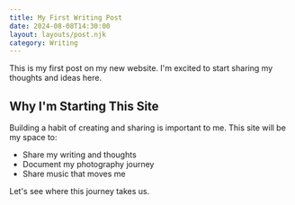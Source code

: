 ```yaml
---
title: My First Writing Post
date: 2024-08-08T14:30:00
layout: layouts/post.njk
category: Writing
---
```


This is my first post on my new website. I'm excited to start sharing my thoughts and ideas here.

## Why I'm Starting This Site

Building a habit of creating and sharing is important to me. This site will be my space to:

- Share my writing and thoughts
- Document my photography journey
- Share music that moves me

Let's see where this journey takes us.